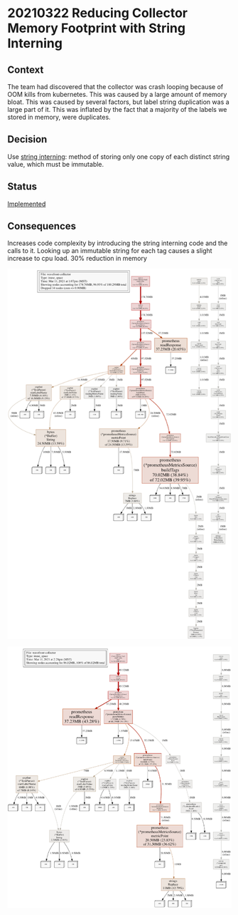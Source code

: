 # 20210322 Reducing Collector Memory Footprint with String Interning

## Context

The team had discovered that the collector was crash looping because of OOM kills from kubernetes. This was caused by a large amount of memory bloat. This was caused by several factors, but label string duplication was a large part of it. This was inflated by the fact that a majority of the labels we stored in memory, were duplicates.

## Decision

Use [string interning](https://en.wikipedia.org/wiki/String_interning#:~:text=In%20computer%20science%2C%20string%20interning,string%20is%20created%20or%20interned.): method of storing only one copy of each distinct string value, which must be immutable.

## Status
[Implemented](https://github.com/wavefrontHQ/wavefront-collector-for-kubernetes/pull/111)

## Consequences
Increases code complexity by introducing the string interning code and the calls to it.
Looking up an immutable string for each tag causes a slight increase to cpu load.
30% reduction in memory

![With Tags](images/20210322-string-interning-profile-with-tages.png)

![Without Tags](images/20210322-string-interning-profile-nofilternotags.png)
